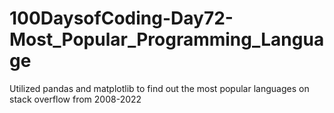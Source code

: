 # 100DaysofCoding-Day72-Most_Popular_Programming_Language
Utilized pandas and matplotlib to find out the most popular languages on stack overflow from 2008-2022
